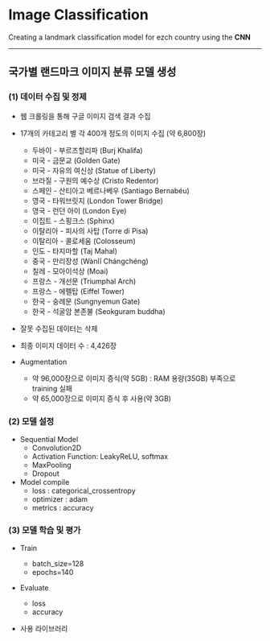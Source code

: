 # Image Classification
Creating a landmark classification model for ezch country using the **CNN**

---
## 국가별 랜드마크 이미지 분류 모델 생성
### (1) 데이터 수집 및 정제
   * 웹 크롤링을 통해 구글 이미지 검색 결과 수집
   * 17개의 카테고리 별 각 400개 정도의 이미지 수집 (약 6,800장)
     + 두바이 - 부르즈할리파 (Burj Khalifa)
     + 미국 - 금문교 (Golden Gate)
     + 미국 - 자유의 여신상 (Statue of Liberty)
     + 브라질 - 구원의 예수상 (Cristo Redentor)
     + 스페인 - 산티아고 베르나베우 (Santiago Bernabéu)
     + 영국 - 타워브릿지 (London Tower Bridge)
     + 영국 - 런던 아이 (London Eye)
     + 이집트 - 스핑크스 (Sphinx)
     + 이탈리아 - 피사의 사탑 (Torre di Pisa)
     + 이탈리아 - 콜로세움 (Colosseum)
     + 인도 - 타지마할 (Taj Mahal)
     + 중국 - 만리장성 (Wànlĭ Chángchéng)
     + 칠레 - 모아이석상 (Moai)
     + 프랑스 - 개선문 (Triumphal Arch)
     + 프랑스 - 에펠탑 (Eiffel Tower)
     + 한국 - 숭례문 (Sungnyemun Gate)
     + 한국 - 석굴암 본존불 (Seokguram buddha)
   * 잘못 수집된 데이터는 삭제
   * 최종 이미지 데이터 수 : 4,426장

   * Augmentation
     + 약 96,000장으로 이미지 증식(약 5GB) : RAM 용량(35GB) 부족으로 training 실패
     + 약 65,000장으로 이미지 증식 후 사용(약 3GB)

### (2) 모델 설정
- Sequential Model
   * Convolution2D
   * Activation Function: LeakyReLU, softmax
   * MaxPooling
   * Dropout
- Model compile
   * loss : categorical_crossentropy
   * optimizer : adam
   * metrics : accuracy

### (3) 모델 학습 및 평가
- Train
   * batch_size=128
   * epochs=140
- Evaluate
   * loss
   * accuracy
   
- 사용 라이브러리

